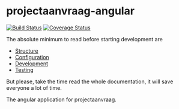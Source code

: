 # projectaanvraag-angular

[![Build Status](https://travis-ci.org/cultuurnet/projectaanvraag-angular.svg?branch=master)](https://travis-ci.org/cultuurnet/projectaanvraag-angular)
[![Coverage Status](https://coveralls.io/repos/github/cultuurnet/projectaanvraag-angular/badge.svg?branch=master)](https://coveralls.io/github/cultuurnet/projectaanvraag-angular?branch=master)

 The absolute minimum to read before starting development are
 
 * [Structure](books/structure.md) 
 * [Configuration](books/configuration.md) 
 * [Development](books/development.md)
 * [Testing](books/unit_tests.md)

But please, take the time read the whole documentation, it will save everyone a lot of time.

The angular application for projectaanvraag.
